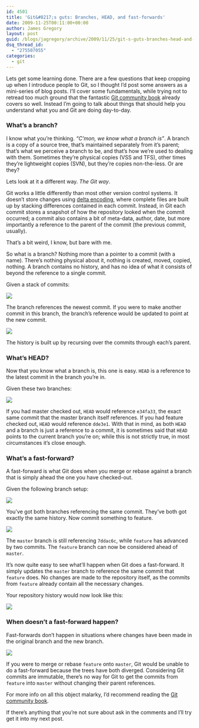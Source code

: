 ```yaml
---
id: 4501
title: 'Git&#8217;s guts: Branches, HEAD, and fast-forwards'
date: 2009-11-25T00:11:00+00:00
author: James Gregory
layout: post
guid: /blogs/jagregory/archive/2009/11/25/git-s-guts-branches-head-and-fast-forwards.aspx
dsq_thread_id:
  - "275507055"
categories:
  - git
---
```

Lets get some learning done. There are a few questions that keep cropping up when I introduce people to Git, so I thought I&#8217;d post some answers as a mini-series of blog posts. I&#8217;ll cover some fundamentals, while trying not to retread too much ground that the fantastic [Git community book](http://book.git-scm.com) already covers so well. Instead I&#8217;m going to talk about things that should help you understand what you and Git are doing day-to-day.

### What&#8217;s a branch?

I know what you&#8217;re thinking. _&#8220;C&#8217;mon, we know what a branch is&#8221;_. A branch is a copy of a source tree, that&#8217;s maintained separately from it&#8217;s parent; that&#8217;s what we perceive a branch to be, and that&#8217;s how we&#8217;re used to dealing with them. Sometimes they&#8217;re physical copies (VSS and TFS), other times they&#8217;re lightweight copies (SVN), but they&#8217;re copies non-the-less. Or are they?

Lets look at it a different way. _The Git way_.

Git works a little differently than most other version control systems. It doesn&#8217;t store changes using [delta encoding](http://en.wikipedia.org/wiki/Delta_encoding), where complete files are built up by stacking differences contained in each commit. Instead, in Git each commit stores a snapshot of how the repository looked when the commit occurred; a commit also contains a bit of meta-data, author, date, but more importantly a reference to the parent of the commit (the previous commit, usually).

That&#8217;s a bit weird, I know, but bare with me.

So what is a branch? Nothing more than a pointer to a commit (with a name). There&#8217;s nothing physical about it, nothing is created, moved, copied, nothing. A branch contains no history, and has no idea of what it consists of beyond the reference to a single commit.

Given a stack of commits:

![](http://lostechies.com/jamesgregory/files/2011/03.GitGuts.1/Figure1.png)

The branch references the newest commit. If you were to make another commit in this branch, the branch&#8217;s reference would be updated to point at the new commit.

![](http://lostechies.com/jamesgregory/files/2011/03.GitGuts.1/Figure2.png)

The history is built up by recursing over the commits through each&#8217;s parent.

### What&#8217;s HEAD?

Now that you know what a branch is, this one is easy. `HEAD` is a reference to the latest commit in the branch you&#8217;re in.

Given these two branches:

![](http://lostechies.com/jamesgregory/files/2011/03.GitGuts.1/Figure3.png)

If you had master checked out, `HEAD` would reference `e34fa33`, the exact same commit that the master branch itself references. If you had feature checked out, `HEAD` would reference `dde3e1`. With that in mind, as both `HEAD` and a branch is just a reference to a commit, it is sometimes said that `HEAD` points to the current branch you&#8217;re on; while this is not strictly true, in most circumstances it&#8217;s close enough.

### What&#8217;s a fast-forward?

A fast-forward is what Git does when you merge or rebase against a branch that is simply ahead the one you have checked-out.

Given the following branch setup:

![](http://lostechies.com/jamesgregory/files/2011/03.GitGuts.1/Figure4.png)

You&#8217;ve got both branches referencing the same commit. They&#8217;ve both got exactly the same history. Now commit something to feature.

![](http://lostechies.com/jamesgregory/files/2011/03.GitGuts.1/Figure5.png)

The `master` branch is still referencing `7ddac6c`, while `feature` has advanced by two commits. The `feature` branch can now be considered ahead of `master`.

It&#8217;s now quite easy to see what&#8217;ll happen when Git does a fast-forward. It simply updates the `master` branch to reference the same commit that `feature` does. No changes are made to the repository itself, as the commits from `feature` already contain all the necessary changes.

Your repository history would now look like this:

![](http://lostechies.com/jamesgregory/files/2011/03.GitGuts.1/Figure6.png)

### When doesn&#8217;t a fast-forward happen?

Fast-forwards don&#8217;t happen in situations where changes have been made in the original branch and the new branch.

![](http://lostechies.com/jamesgregory/files/2011/03.GitGuts.1/Figure7.png)

If you were to merge or rebase `feature` onto `master`, Git would be unable to do a fast-forward because the trees have both diverged. Considering Git commits are immutable, there&#8217;s no way for Git to get the commits from `feature` into `master` without changing their parent references.

For more info on all this object malarky, I&#8217;d recommend reading the [Git community book](http://book.git-scm.com).

If there&#8217;s anything that you&#8217;re not sure about ask in the comments and I&#8217;ll try get it into my next post.